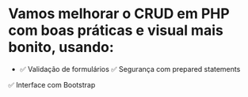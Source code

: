# Vamos **melhorar o CRUD em PHP com boas práticas e visual mais bonito**, usando:
 * ✅ Validação de formulários
✅ Segurança com prepared statements

✅ Interface com Bootstrap
